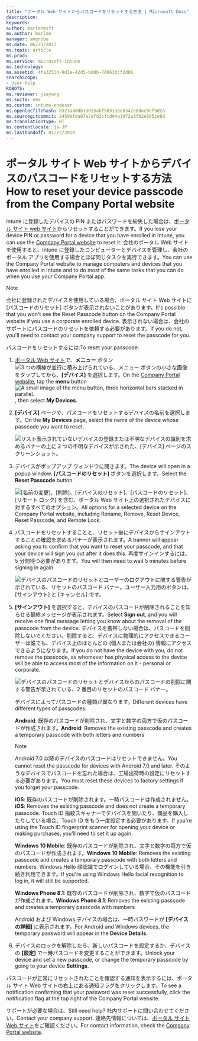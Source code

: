 ```yaml
---
title: "ポータル Web サイトからパスコードをリセットする方法 | Microsoft Docs"
description: 
keywords: 
author: barlanmsft
ms.author: barlan
manager: angrobe
ms.date: 06/23/2017
ms.topic: article
ms.prod: 
ms.service: microsoft-intune
ms.technology: 
ms.assetid: 4fa3255b-9d1e-42d5-bd8b-70963dcf2d86
searchScope:
- User help
ROBOTS: 
ms.reviewer: jieyang
ms.suite: ems
ms.custom: intune-enduser
ms.openlocfilehash: 8323a40db13015abf5831a5e8342e8dac0ef9d2a
ms.sourcegitcommit: 2459bfda07a2afd2cfcd94a1972a3fb2e565ce8d
ms.translationtype: HT
ms.contentlocale: ja-JP
ms.lasthandoff: 01/22/2018
---
```

# <a name="how-to-reset-your-device-passcode-from-the-company-portal-website"></a><span data-ttu-id="88bd5-102">ポータル サイト Web サイトからデバイスのパスコードをリセットする方法</span><span class="sxs-lookup"><span data-stu-id="88bd5-102">How to reset your device passcode from the Company Portal website</span></span>

<span data-ttu-id="88bd5-103">Intune に登録したデバイスの PIN またはパスワードを紛失した場合は、[ポータル サイト web サイト](https://portal.manage.microsoft.com#HelpDeskDialog)からリセットすることができます。</span><span class="sxs-lookup"><span data-stu-id="88bd5-103">If you lose your device PIN or password for a device that you have enrolled in Intune, you can use the [Company Portal website](https://portal.manage.microsoft.com#HelpDeskDialog) to reset it.</span></span> <span data-ttu-id="88bd5-104">会社のポータル Web サイトを使用すると、Intune に登録したコンピューターとデバイスを管理し、会社のポータル アプリを使用する場合とほぼ同じタスクを実行できます。</span><span class="sxs-lookup"><span data-stu-id="88bd5-104">You can use the Company Portal website to manage computers and devices that you have enrolled in Intune and to do most of the same tasks that you can do when you use your Company Portal app.</span></span>

> [!NOTE]
> <span data-ttu-id="88bd5-105">会社に登録されたデバイスを使用している場合、ポータル サイト Web サイトに [パスコードのリセット] ボタンが表示されないことがあります。</span><span class="sxs-lookup"><span data-stu-id="88bd5-105">It's possible that you won't see the Reset Passcode button on the Company Portal website if you use a corporate enrolled device.</span></span> <span data-ttu-id="88bd5-106">表示されない場合は、会社のサポートにパスコードのリセットを依頼する必要があります。</span><span class="sxs-lookup"><span data-stu-id="88bd5-106">If you do not, you'll need to contact your company support to reset the passcode for you.</span></span>

<span data-ttu-id="88bd5-107">パスコードをリセットするには:</span><span class="sxs-lookup"><span data-stu-id="88bd5-107">To reset your passcode:</span></span>

1. <span data-ttu-id="88bd5-108">[ポータル Web サイト](https://portal.manage.microsoft.com#HelpDeskDialog)で、__メニュー__ ボタン ![3 つの横棒が並行に積み上げられている、メニュー ボタンの小さな画像](/intune/media/CP_hamburger_menu.png) をタップしてから、__[デバイス]__ を選択します。</span><span class="sxs-lookup"><span data-stu-id="88bd5-108">On the [Company Portal website](https://portal.manage.microsoft.com#HelpDeskDialog), tap the __menu__ button ![A small image of the menu button, three horizontal bars stacked in parallel.](/intune/media/CP_hamburger_menu.png), then select __My Devices__.</span></span>

2. <span data-ttu-id="88bd5-109">__[デバイス]__ ページで、パスコードをリセットするデバイスの名前を選択します。</span><span class="sxs-lookup"><span data-stu-id="88bd5-109">On the __My Devices__ page, select the name of the device whose passcode you want to reset.</span></span>

   ![リスト表示されていないデバイスの登録または不明なデバイスの識別を求めるバナーの上に 2 つの不明なデバイスが示された、[デバイス] ページのスクリーンショット。](./media/macOS_enroll_002_tap_here_banner.png)

3. <span data-ttu-id="88bd5-111">デバイスがポップアップ ウィンドウに開きます。</span><span class="sxs-lookup"><span data-stu-id="88bd5-111">The device will open in a popup window.</span></span> <span data-ttu-id="88bd5-112">**[パスコードのリセット]** ボタンを選択します。</span><span class="sxs-lookup"><span data-stu-id="88bd5-112">Select the **Reset Passcode** button.</span></span>

   ![<span data-ttu-id="88bd5-113">[名前の変更]、[削除]、[デバイスのリセット]、[パスコードのリセット]、[リモート ロック] を含む、ポータル Web サイト上の選択されたデバイスに対するすべてのオプション。</span><span class="sxs-lookup"><span data-stu-id="88bd5-113">All options for a selected device on the Company Portal website, including Rename, Remove, Reset Device, Reset Passcode, and Remote Lock.</span></span> ](./media/iwp-screen-with-all-options.png)

4. <span data-ttu-id="88bd5-114">パスコードをリセットすることと、リセット後にデバイスからサインアウトすることの確認を求めるバナーが表示されます。</span><span class="sxs-lookup"><span data-stu-id="88bd5-114">A banner will appear asking you to confirm that you want to reset your passcode, and that your device will sign you out after it does this.</span></span> <span data-ttu-id="88bd5-115">再度サインインするには、5 分間待つ必要があります。</span><span class="sxs-lookup"><span data-stu-id="88bd5-115">You will then need to wait 5 minutes before signing in again.</span></span>

   ![デバイスのパスコードのリセットとユーザーのログアウトに関する警告が示されている、リセットのパスコード バナー。ユーザー入力用のボタンは、[サインアウト] と [キャンセル] です。](./media/iwp-reset-passcode-popup.png)

5. <span data-ttu-id="88bd5-117">**[サインアウト]** を選択すると、デバイスのパスコードが削除されることを知らせる最終メッセージが表示されます。</span><span class="sxs-lookup"><span data-stu-id="88bd5-117">Select **Sign out**, and you will receive one final message letting you know about the removal of the passcode from the device.</span></span> <span data-ttu-id="88bd5-118">デバイスを携帯しない場合は、パスコードを削除しないでください。削除すると、デバイスに物理的にアクセスできるユーザーは誰でも、デバイス上のほとんどの (個人または会社の) 情報にアクセスできるようになります。</span><span class="sxs-lookup"><span data-stu-id="88bd5-118">If you do not have the device with you, do not remove the passcode, as whomever has physical access to the device will be able to access most of the information on it - personal or corporate.</span></span> 

   ![デバイスのパスコードのリセットとデバイスからのパスコードの削除に関する警告が示されている、2 番目のリセットのパスコード バナー。](./media/iwp-reset-passcode-2nd-popup.png)

   <span data-ttu-id="88bd5-121">デバイスによってパスコードの種類が異なります。</span><span class="sxs-lookup"><span data-stu-id="88bd5-121">Different devices have different types of passcodes.</span></span>

   <span data-ttu-id="88bd5-122">**Android**: 既存のパスコードが削除され、文字と数字の両方で仮のパスコードが作成されます。</span><span class="sxs-lookup"><span data-stu-id="88bd5-122">**Android**: Removes the existing passcode and creates a temporary passcode with both letters and numbers</span></span> 
  
   > [!NOTE]
   > <span data-ttu-id="88bd5-123">Android 7.0 以降のデバイスのパスコードはリセットできません。</span><span class="sxs-lookup"><span data-stu-id="88bd5-123">You cannot reset the passcode for devices with Android 7.0 and later.</span></span> <span data-ttu-id="88bd5-124">そのようなデバイスでパスコードを忘れた場合は、工場出荷時の設定にリセットする必要があります。</span><span class="sxs-lookup"><span data-stu-id="88bd5-124">You must reset these devices to factory settings if you forget your passcode.</span></span>

   <span data-ttu-id="88bd5-125">**iOS**: 既存のパスコードが削除されます。一時パスコードは作成されません。</span><span class="sxs-lookup"><span data-stu-id="88bd5-125">**iOS**: Removes the existing passcode and does not create a temporary passcode.</span></span> <span data-ttu-id="88bd5-126">Touch ID 指紋スキャナーでデバイスを開いたり、商品を購入したりしている場合、Touch ID をもう一度設定する必要があります。</span><span class="sxs-lookup"><span data-stu-id="88bd5-126">If you're using the Touch ID fingerprint         scanner for opening your device or making purchases, you'll need to set it up again.</span></span>

   <span data-ttu-id="88bd5-127">**Windows 10 Mobile**: 既存のパスコードが削除され、文字と数字の両方で仮のパスコードが作成されます。</span><span class="sxs-lookup"><span data-stu-id="88bd5-127">**Windows 10 Mobile**: Removes the existing passcode and creates a temporary passcode with both letters and numbers.</span></span> <span data-ttu-id="88bd5-128">Windows Hello 顔認識でログインしている場合、その機能を引き続き利用できます。</span><span class="sxs-lookup"><span data-stu-id="88bd5-128">If you're        using Windows Hello facial recognition to log in, it will still be supported.</span></span>
    
   <span data-ttu-id="88bd5-129">**Windows Phone 8.1**: 既存のパスコードが削除され、数字で仮のパスコードが作成されます。</span><span class="sxs-lookup"><span data-stu-id="88bd5-129">**Windows Phone 8.1**: Removes the existing passcode and creates a temporary passcode with numbers</span></span>

   <span data-ttu-id="88bd5-130">Android および Windows デバイスの場合は、一時パスワードが **[デバイスの詳細]** に表示されます。</span><span class="sxs-lookup"><span data-stu-id="88bd5-130">For Android and Windows devices, the temporary password will appear in the **Device Details**.</span></span> 

6. <span data-ttu-id="88bd5-131">デバイスのロックを解除したら、新しいパスコードを設定するか、デバイスの **[設定]** で一時パスコードを変更することができます。</span><span class="sxs-lookup"><span data-stu-id="88bd5-131">Unlock your device and set a new passcode, or change the temporary passcode by going to your device **Settings**.</span></span>

<span data-ttu-id="88bd5-132">パスコードが正常にリセットされたことを確認する通知を表示するには、ポータル サイト Web サイトの右上にある通知フラグをクリックします。</span><span class="sxs-lookup"><span data-stu-id="88bd5-132">To see a notification confirming that your password was reset successfully, click the notification flag at the top right of the Company Portal website.</span></span>

<span data-ttu-id="88bd5-133">サポートが必要な場合は、</span><span class="sxs-lookup"><span data-stu-id="88bd5-133">Still need help?</span></span> <span data-ttu-id="88bd5-134">社内サポートに問い合わせてください。</span><span class="sxs-lookup"><span data-stu-id="88bd5-134">Contact your company support.</span></span> <span data-ttu-id="88bd5-135">連絡先情報については、[ポータル サイト Web サイト](https://portal.manage.microsoft.com#HelpDeskDialog)をご確認ください。</span><span class="sxs-lookup"><span data-stu-id="88bd5-135">For contact information, check the [Company Portal website](https://portal.manage.microsoft.com#HelpDeskDialog).</span></span>
